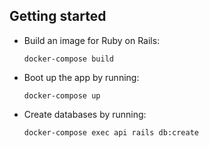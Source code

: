 ## Getting started

  * Build an image for Ruby on Rails:
    ```
    docker-compose build
    ```
  * Boot up the app by running:
    ```
    docker-compose up
    ```
  * Create databases by running:
    ```
    docker-compose exec api rails db:create
    ```

